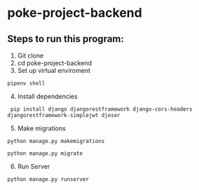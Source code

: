 # poke-project-backend

## Steps to run this program:
1. Git clone
2. cd poke-project-backend
3. Set up virtual enviroment 
```
pipenv shell
```
4. Install dependencies
```
 pip install django djangorestframework django-cors-headers djangorestframework-simplejwt djoser
```
5. Make migrations
```
python manage.py makemigrations
```
```
python manage.py migrate
```
6. Run Server
```
python manage.py runserver
```